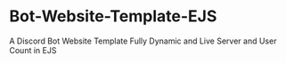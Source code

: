 # Bot-Website-Template-EJS
A Discord Bot Website Template Fully Dynamic and Live Server and User Count in EJS
